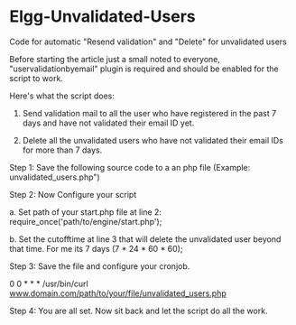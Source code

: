 # Elgg-Unvalidated-Users

Code for automatic "Resend validation" and "Delete" for unvalidated users


Before starting the article just a small noted to everyone, "uservalidationbyemail" plugin is required and should be enabled for the script to work.


Here's what the script does:

1. Send validation mail to all the user who have registered in the past 7 days and have not validated their email ID yet.

2. Delete all the unvalidated users who have not validated their email IDs for more than 7 days.


Step 1: Save the following source code to a an php file (Example: unvalidated_users.php") 


Step 2: Now Configure your script

a. Set path of your start.php file at line 2: require_once('path/to/engine/start.php');

b. Set the cutofftime at line 3 that will delete the unvalidated user beyond that time. For me its 7 days (7 * 24 * 60 * 60);


Step 3: Save the file and configure your cronjob.

0 0 * * * /usr/bin/curl www.domain.com/path/to/your/file/unvalidated_users.php


Step 4: You are all set. Now sit back and let the script do all the work.
